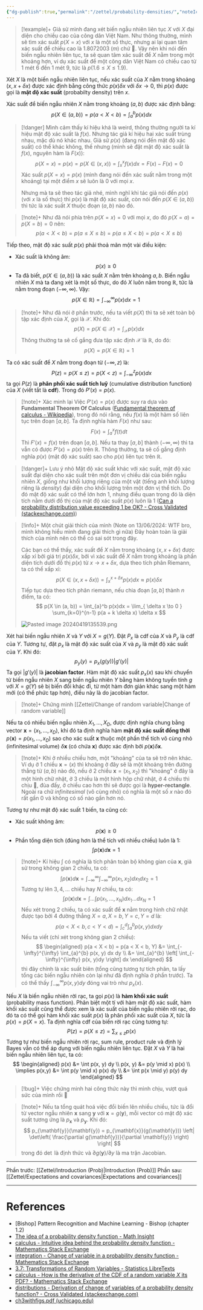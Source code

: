 ```yaml
---
{"dg-publish":true,"permalink":"/zettel/probability-densities/","noteIcon":"📝","created":"2024-06-30T19:11:48.456+07:00","updated":"2024-07-12T08:42:45.936+07:00"}
---
```



>[!example]+
>Giả sử mình đang xét biến ngẫu nhiên liên tục $X$ với $X$ đại diện cho chiều cao của công dân Việt Nam. Như thông thường, mình sẽ tìm xác suất $p(X = x)$ với $x$ là một số thực, nhưng ai lại quan tâm xác suất để chiều cao là $1.8072003 \hspace{3pt} (m)$ chứ 🥲. Vậy nên khi nói đến biến ngẫu nhiên liên tục, ta sẽ quan tâm xác suất để $X$ nằm trong một khoảng hơn, ví dụ xác suất để một công dân Việt Nam có chiều cao từ $1$ mét $6$ đến $1$ mét $9$, tức là $p(1.6 \leq X \leq 1.9)$. 

Xét $X$ là một biến ngẫu nhiên liên tục, nếu xác suất của $X$ nằm trong khoảng $(x, x + \delta x)$ được xác định bằng công thức $p(x)\delta x$ với $\delta x \to 0$, thì $p(x)$ được gọi là **mật độ xác suất** (probabilty density) trên $x$.

Xác suất để biến ngẫu nhiên $X$ nằm trong khoảng $(a, b)$ được xác định bằng:
$$
p(X \in (a, b)) = p(a < X < b) = \int_{a}^{b} p(x)dx
$$
>[!danger]
>Mình cảm thấy kí hiệu khá là weird, thông thường người ta kí hiệu mật độ xác suất là $f(x)$. Nhưng tác giả kí hiệu hai xác suất trùng nhau, mặc dù nó khác nhau. Giả sử $p(x)$ (đang nói đến mật độ xác suất) có thể khác không, thế nhưng (mình sẽ đặt mật độ xác suất là $f(x)$, nguyên hàm là $F(x)$):
>$$
p(X = x) = p(x) = p(X \in (x, x)) = \int_{x}^x f(x)dx = F(x) - F(x) = 0
>$$
>Xác suất $p(X = x) = p(x)$ (mình đang nói đến xác suất nằm trong một khoảng) tại một điểm $x$ sẽ luôn là $0$ với mọi $x$.
>
>Nhưng mà ta sẽ theo tác giả nhé, mình nghĩ khi tác giả nói đến $p(x)$ (với $x$ là số thực) thì $p(x)$ là mật độ xác suất, còn nói đến $p(X \in (a, b))$ thì tức là xác suất $X$ thuộc đoạn $(a, b)$ nào đó.

>[!note]+
>Như đã nói phía trên $p(X = x) = 0$ với mọi $x$, do đó $p(X = a) = p(X = b) = 0$ nên:
>$$
p(a < X < b) = p(a \leq X \leq b) = p(a \leq X < b) = p(a < X \leq b)
>$$

Tiếp theo, mật độ xác suất $p(x)$ phải thoả mãn một vài điều kiện:
- Xác suất là không âm:
$$
p(x) \geq 0
$$
- Ta đã biết, $p(X \in (a, b))$ là xác suất $X$ nằm trên khoảng $a, b$. Biến ngẫu nhiên $X$ mà ta đang xét là một số thực, do đó $X$ luôn nằm trong $\mathbb{R}$, tức là nằm trong đoạn $(-\infty, \infty)$. Vậy:
$$
p(X \in \mathbb{R}) = \int_{-\infty}^{\infty} p(x)dx = 1
$$
>[!note]+
>Như đã nói ở phần trước, nếu ta viết $p(X)$ thì ta sẽ xét toàn bộ tập xác định của $X$, gọi là $\mathcal{X}$. Khi đó:
>$$
>p(X) = p(X \in \mathcal{X}) = \int_{\mathcal{X}} p(x)dx
>$$
>Thông thường ta sẽ cố gắng đưa tập xác định $\mathcal{X}$ là $\mathbb{R}$, do đó:
>$$
p(X) = p(X \in \mathbb{R}) = 1
>$$

Ta có xác suất để $X$ nằm trong đoạn từ $(-\infty, z)$ là:
$$
P(z) = p(X \leq z) =  p(X < z) = \int_{-\infty}^z p(x)dx
$$
ta gọi $P(z)$ là **phân phối xác suất tích luỹ** (cumulative distribution function) của $X$ (viết tắt là **cdf**). Trong đó $P'(x) = p(x)$.

>[!note]+ Xác minh lại
>Việc $P'(x) = p(x)$ được suy ra dựa vào **Fundamental Theorem Of Calculus** ([Fundamental theorem of calculus - Wikipedia](https://en.wikipedia.org/wiki/Fundamental_theorem_of_calculus#:~:text=The%20fundamental%20theorem%20of%20calculus,cumulative%20effect%20of%20small%20contributions)), trong đó nói rằng, nếu $f(x)$ là một hàm số liên tục trên đoạn $[a, b]$. Ta định nghĩa hàm $F(x)$ như sau:
>$$
>F(x) = \int_{a}^x f(t)dt
>$$
>Thì $F'(x) = f(x)$ trên đoạn $[a,b]$. Nếu ta thay $[a, b]$ thành $(-\infty, \infty)$ thì ta vẫn có được $P'(x) = p(x)$ trên $\mathbb{R}$. Thông thường, ta sẽ cố gắng định nghĩa $p(x)$ (mật độ xác suất) sao cho $p(x)$ liên tục trên $\mathbb{R}$. 

>[!danger]+ Lưu ý nhỏ
>Mật độ xác suất khác với xác suất, mật độ xác suất đại diện cho xác suất trên một đơn vị chiều dài của biến ngẫu nhiên $X$, giống như khối lượng riêng của một vật (tiếng anh khối lượng riêng là *density*) đại diện cho khối lượng trên một đơn vị thể tích. Do đó mật độ xác suất có thể lớn hơn $1$, nhưng điều quan trọng đó là diện tích nằm dưới đồ thị của mật độ xác suất $p(x)$ luôn là $1$ ([Can a probability distribution value exceeding 1 be OK? - Cross Validated (stackexchange.com)](https://stats.stackexchange.com/questions/4220/can-a-probability-distribution-value-exceeding-1-be-ok/4223#4223)) 

>[!info]+ Một chút giải thích của mình (Note on 13/06/2024: WTF bro, mình không hiểu mình đang giải thích gì nữa)
>Đây hoàn toàn là giải thích của mình nên có thể có sai sót trong đây.
>
>Các bạn có thể thấy, xác suất để $X$ nằm trong khoảng $(x, x + \delta x)$ được xấp xỉ bởi giá trị $p(x)\delta x$, bởi vì xác suất để $X$ nằm trong khoảng là phần diện tích dưới đồ thị $p(x)$ từ $x \to x + \delta x$, dựa theo tích phân Riemann, ta có thể xấp xỉ:
>$$
p(X \in (x , x+ \delta x)) = \int_{x}^{x + \delta x}p(x) dx \approx p(x)\delta x
>$$
>Tiếp tục dựa theo tích phân riemann, nếu chia đoạn $[a, b]$ thành $n$ điểm, ta có:
> $$
p(X \in (a, b)) = \int_{a}^b p(x)dx = \lim_{ \delta x \to 0 } \sum_{k=0}^{n-1} p(a + k \delta x) \delta x
> $$
>
>![Pasted image 20240419135539.png](/img/user/Attachment/Pasted%20image%2020240419135539.png)

 Xét hai biến ngẫu nhiên $X$ và $Y$ với $X = g(Y)$. Đặt $P_{x}$ là cdf của $X$ và $P_y$ là cdf của $Y$. Tương tự, đặt $p_x$ là mật độ xác suất của $X$ và $p_y$ là mật độ xác suất của $Y$. Khi đó:
$$
p_{y}(y) = p_{x}(g(y)) | g'(y) |
$$
Ta gọi $|g'(y)|$ là **jacobian factor**. Hàm mật độ xác suất $p_x(x)$ sau khi chuyển từ biến ngẫu nhiên $X$ sang biến ngẫu nhiên $Y$ bằng hàm không tuyến tính $g$ với $X = g(Y)$ sẽ bị biến đổi khác đi, từ một hàm đơn giản khác sang một hàm mới (có thể phức tạp hơn), điều này là do jacobian factor.

>[!note]+ Chứng minh
>[[Zettel/Change of random variable\|Change of random variable]]

Nếu ta có nhiều biến ngẫu nhiên $X_1, \dots, X_D$, được định nghĩa chung bằng vector $\mathbf{x} = (x_1, \dots, x_D)$, khi đó ta định nghĩa hàm **mật độ xác suất đồng thời** $p(\mathbf{x}) = p(x_1, \dots, x_D)$ sao cho xác suất $\mathbf{x}$ thuộc một phần thể tích vô cùng nhỏ (infinitesimal volume) $\delta \mathbf{x}$ (có chứa $\mathbf{x}$) được xác định bởi $p(\mathbf{x})\delta \mathbf{x}$.

>[!note]+
>Khi ở nhiều chiều hơn, một "khoảng" của ta sẽ trở nên khác. Ví dụ ở 1 chiều $\mathbf{x} = (x)$ thì khoảng ở đây sẽ là một khoảng trên đường thẳng từ $(a, b)$ nào đó, nếu ở 2 chiều $\mathbf{x} = (x_1, x_2)$ thì "khoảng" ở đây là một hình chữ nhật, ở 3 chiều là một hình hộp chữ nhật, ở 4 chiều thì chịu 🥲, đùa đấy, ở chiều cao hơn thì sẽ được gọi là **hyper-rectangle**. Ngoài ra chữ *infinitesimal* (vô cùng nhỏ) có nghĩa là một số $x$ nào đó rất gần $0$ và không có số nào gần hơn nó.

Tương tự như mật độ xác suất 1 biến, ta cũng có:
- Xác suất không âm:
$$
p(\mathbf{x}) \geq 0
$$
- Phần tổng diện tích (đúng hơn là thể tích với nhiều chiều) luôn là $1$:
$$
\int p(\mathbf{x}) d\mathbf{x} = 1
$$

>[!note]+
>Kí hiệu $\int$ có nghĩa là tích phân toàn bộ không gian của $\mathbf{x}$, giả sử trong không gian 2 chiều, ta có:
>$$
\int p(\mathbf{x}) d\mathbf{x} = \int_{-\infty}^{\infty} \int_{-\infty}^{\infty} p(x_{1}, x_{2}) dx_{1} dx_{2} = 1
>$$
>Tương tự lên $3, 4, \dots$ chiều hay $N$ chiều, ta có:
>$$
\int p(\mathbf{x}) d\mathbf{x} = \int \dots \int p(x_{1}, \dots, x_{N}) dx_{1} \dots dx_{N} = 1
>$$
>Nếu xét trong 2 chiều, ta có xác suất để $\mathbf{x}$ nằm trong hình chữ nhật được tạo bởi 4 đường thẳng $X = a, X = b, Y = c, Y = d$ là:
>$$
p(a < X < b, c < Y < d) = \int_{c}^{d} \int_{a}^{b} p(x, y) dx dy
>$$
>Nếu ta viết (chỉ xét trong không gian 2 chiều):
>$$
\begin{aligned}
p(a < X < b) = p(a < X < b, Y) &= \int_{-\infty}^{\infty} \int_{a}^{b} p(x, y) dx dy \\
&= \int_{a}^{b} \left[ \int_{-\infty}^{\infty} p(x, y)dy \right] dx
\end{aligned}
>$$
>thì đây chính là xác suất biên (tổng cũng tương tự tích phân, ta lấy tổng các biến ngẫu nhiên còn lại như đã định nghĩa ở phần trước). Ta có thể thấy $\int_{-\infty}^{\infty} p(x, y)dy$ đóng vai trò như $p_x(x)$.

Nếu $X$ là biến ngẫu nhiên rời rạc, ta gọi $p(x)$ là **hàm khối xác suất** (probability mass function). Phân biệt một tí với hàm mật độ xác suất, hàm khối xác suất cũng thể được xem là xác suất của biến ngẫu nhiên rời rạc, do đó ta có thể gọi hàm khối xác suất $p(x)$ là phân phối xác suất của $X$, tức là $p(x) = p(X = x)$. Ta định nghĩa cdf của biến rời rạc cũng tương tự:
$$
P(z) = p(X \leq z) = \sum_{x \leq z} p(x)
$$
Tương tự như biến ngẫu nhiên rời rạc, sum rule, product rule và định lý Bayes vẫn có thể áp dụng với biến ngẫu nhiên liên tục. Đặt $X$ và $Y$ là hai biến ngẫu nhiên liên tục, ta có:
$$
\begin{aligned}
p(x) &= \int p(x, y) dy \\
p(x, y) &= p(y \mid x) p(x) \\
\implies p(x,y) &= \int p(y \mid x) p(x) dy \\
&= \int p(x \mid y) p(y) dy
\end{aligned}
$$
>[!bug]+
>Việc chứng minh hai công thức này thì mình chịu, vượt quá sức của mình rồi 🥲

>[!note]+ 
>Nếu ta tổng quát hoá việc đổi biến lên nhiều chiều, tức là đổi từ vector ngẫu nhiên $\mathbf{x}$ sang $\mathbf{y}$ với $\mathbf{x} = g(\mathbf{y})$, mỗi vector có mật độ xác suất tương ứng là $p_{\mathbf{x}}$ và $p_{\mathbf{y}}$. Khi đó:
>$$
>p_{\mathbf{y}}(\mathbf{y}) = p_{\mathbf{x}}(g(\mathbf{y})) \left| \det\left( \frac{\partial g(\mathbf{y})}{\partial \mathbf{y}} \right) \right|
>$$
>trong đó $\det$ là định thức và $\partial g(\mathbf{y}) / \partial y$ là ma trận Jacobian.

---

Phần trước: [[Zettel/Introduction (Prob)\|Introduction (Prob)]]
Phần sau: [[Zettel/Expectations and covariances\|Expectations and covariances]]

---
# References

- [Bishop] Pattern Recognition and Machine Learning - Bishop (chapter 1.2)
- [The idea of a probability density function - Math Insight](https://mathinsight.org/probability_density_function_idea)
- [calculus - Intuitive idea behind the probability density function - Mathematics Stack Exchange](https://math.stackexchange.com/questions/709209/intuitive-idea-behind-the-probability-density-function)
- [integration - Change of variable in a probability density function - Mathematics Stack Exchange](https://math.stackexchange.com/questions/1424388/change-of-variable-in-a-probability-density-function)
- [3.7: Transformations of Random Variables - Statistics LibreTexts](https://stats.libretexts.org/Bookshelves/Probability_Theory/Probability_Mathematical_Statistics_and_Stochastic_Processes_(Siegrist)/03%3A_Distributions/3.07%3A_Transformations_of_Random_Variables)
- [calculus - How is the derivative of the CDF of a random variable $X$ its PDF? - Mathematics Stack Exchange](https://math.stackexchange.com/questions/248269/how-is-the-derivative-of-the-cdf-of-a-random-variable-x-its-pdf)
- [distributions - Derivation of change of variables of a probability density function? - Cross Validated (stackexchange.com)](https://stats.stackexchange.com/questions/239588/derivation-of-change-of-variables-of-a-probability-density-function)
- [ch3withfigs.pdf (uchicago.edu)](https://www.stat.uchicago.edu/~stigler/Stat244/ch3withfigs.pdf)
